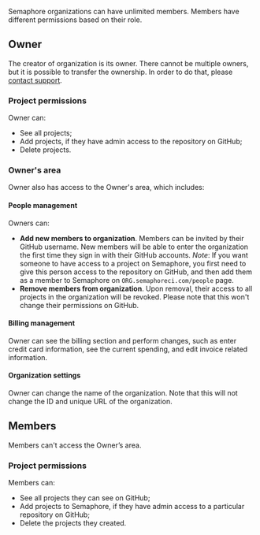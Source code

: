 Semaphore organizations can have unlimited members. Members have different permissions based on their role.

## Owner

The creator of organization is its owner. There cannot be multiple owners, but it is possible to transfer the ownership. In order to do that, please [contact support](mailto:support@semaphoreci.com).

### Project permissions

Owner can:

- See all projects;
- Add projects, if they have admin access to the repository on GitHub;
- Delete projects.

### Owner's area

Owner also has access to the Owner's area, which includes:

#### People management

Owners can:

- **Add new members to organization**. Members can be invited by their GitHub username. New members will be able to enter the organization the first time they sign in with their GitHub accounts. _Note_: If you want someone to have access to a project on Semaphore, you first need to give this person access to the repository on GitHub, and then add them as a member to Semaphore on `ORG.semaphoreci.com/people` page.
- **Remove members from organization**. Upon removal, their access to all projects in the organization will be revoked. Please note that this won't change their permissions on GitHub.

#### Billing management

Owner can see the billing section and perform changes, such as enter credit card information, see the current spending, and edit invoice related information.

#### Organization settings

Owner can change the name of the organization. Note that this will not change the ID and unique URL of the organization.

## Members

Members can't access the Owner’s area.

### Project permissions

Members can:

- See all projects they can see on GitHub;
- Add projects to Semaphore, if they have admin access to a particular repository on GitHub;
- Delete the projects they created.
